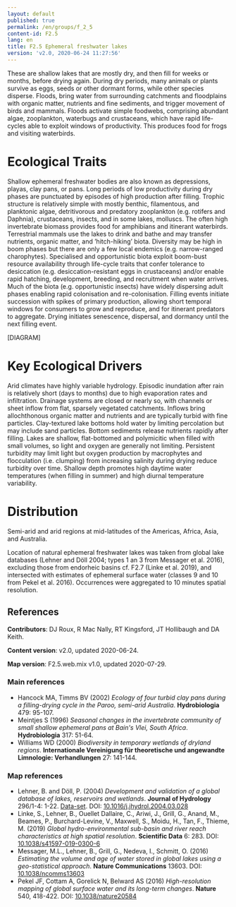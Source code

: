 ```yaml
---
layout: default
published: true
permalink: /en/groups/f_2_5
content-id: F2.5
lang: en
title: F2.5 Ephemeral freshwater lakes
version: 'v2.0, 2020-06-24 11:27:56'
---
```


These are shallow lakes that are mostly dry, and then fill for weeks or months, before drying again. During dry periods, many animals or plants survive as eggs, seeds or other dormant forms, while other species disperse. Floods, bring water from surrounding catchments and floodplains with organic matter, nutrients and fine sediments, and trigger movement of birds and mammals. Floods activate simple foodwebs, comprising abundant algae, zooplankton, waterbugs and crustaceans, which have rapid life-cycles able to exploit windows of productivity. This produces food for frogs and visiting waterbirds.

# Ecological Traits
 
Shallow ephemeral freshwater bodies are also known as depressions, playas, clay pans, or pans. Long periods of low productivity during dry phases are punctuated by episodes of high production after filling. Trophic structure is relatively simple with mostly benthic, filamentous, and planktonic algae, detritivorous and predatory zooplankton (e.g. rotifers and Daphnia), crustaceans, insects, and in some lakes, molluscs. The often high invertebrate biomass provides food for amphibians and itinerant waterbirds. Terrestrial mammals use the lakes to drink and bathe and may transfer nutrients, organic matter, and ’hitch-hiking’ biota. Diversity may be high in boom phases but there are only a few local endemics (e.g. narrow-ranged charophytes). Specialised and opportunistic biota exploit boom-bust resource availability through life-cycle traits that confer tolerance to desiccation (e.g. desiccation-resistant eggs in crustaceans) and/or enable rapid hatching, development, breeding, and recruitment when water arrives. Much of the biota (e.g. opportunistic insects) have widely dispersing adult phases enabling rapid colonisation and re-colonisation. Filling events initiate succession with spikes of primary production, allowing short temporal windows for consumers to grow and reproduce, and for itinerant predators to aggregate. Drying initiates senescence, dispersal, and dormancy until the next filling event.
 
[DIAGRAM]

# Key Ecological Drivers
 
Arid climates have highly variable hydrology. Episodic inundation after rain is relatively short (days to months) due to high evaporation rates and infiltration. Drainage systems are closed or nearly so, with channels or sheet inflow from flat, sparsely vegetated catchments. Inflows bring allochthonous organic matter and nutrients and are typically turbid with fine particles. Clay-textured lake bottoms hold water by limiting percolation but may include sand particles. Bottom sediments release nutrients rapidly after filling. Lakes are shallow, flat-bottomed and polymicitic when filled with small volumes, so light and oxygen are generally not limiting. Persistent turbidity may limit light but oxygen production by macrophytes and flocculation (i.e. clumping) from increasing salinity during drying reduce turbidity over time. Shallow depth promotes high daytime water temperatures (when filling in summer) and high diurnal temperature variability.
 
# Distribution
 
Semi-arid and arid regions at mid-latitudes of the Americas, Africa, Asia, and Australia. 

Location of natural ephemeral freshwater lakes was taken from global lake databases (Lehner and Döll 2004; types 1 an 3 from Messager et al. 2016), excluding those from endorheic basins cf. F2.7 (Linke et al. 2019), and intersected with estimates of ephemeral surface water (classes 9 and 10 from Pekel et al. 2016). Occurrences were aggregated to 10 minutes spatial resolution.

## References

**Contributors**: DJ Roux, R Mac Nally, RT Kingsford, JT Hollibaugh and DA Keith.

**Content version**: v2.0, updated 2020-06-24.

**Map version**: F2.5.web.mix v1.0, updated 2020-07-29.

### Main references
* Hancock MA, Timms BV  (2002) *Ecology of four turbid clay pans during a filling-drying cycle in the Paroo, semi-arid Australia*. **Hydrobiologia** 479: 95-107.
* Meintjes S  (1996) *Seasonal changes in the invertebrate community of small shallow ephemeral pans at Bain's Vlei, South Africa*. **Hydrobiologia** 317: 51-64.
* Williams WD  (2000) *Biodiversity in temporary wetlands of dryland regions*. **Internationale Vereinigung für theoretische und angewandte Limnologie: Verhandlungen** 27: 141-144.

### Map references
* Lehner, B. and Döll, P.  (2004) *Development and validation of a global database of lakes, reservoirs and wetlands*. **Journal of Hydrology** 296/1-4: 1-22. [Data-set](https://www.worldwildlife.org/pages/global-lakes-and-wetlands-database). DOI: [10.1016/j.jhydrol.2004.03.028](http://doi.org/10.1016/j.jhydrol.2004.03.028)
* Linke, S., Lehner, B., Ouellet Dallaire, C., Ariwi, J., Grill, G., Anand, M., Beames, P., Burchard-Levine, V., Maxwell, S., Moidu, H., Tan, F., Thieme, M.  (2019) *Global hydro-environmental sub-basin and river reach characteristics at high spatial resolution*. **Scientific Data** 6: 283. DOI: [10.1038/s41597-019-0300-6](http://doi.org/10.1038/s41597-019-0300-6)
* Messager, M.L., Lehner, B., Grill, G., Nedeva, I., Schmitt, O.  (2016) *Estimating the volume and age of water stored in global lakes using a geo-statistical approach*. **Nature Communications** 13603. DOI: [10.1038/ncomms13603](http://doi.org/10.1038/ncomms13603)
* Pekel JF, Cottam A, Gorelick N, Belward AS (2016) *High-resolution mapping of global surface water and its long-term changes*. **Nature** 540, 418-422. DOI: [10.1038/nature20584](http://doi.org/10.1038/nature20584)
